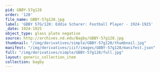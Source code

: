 ```yaml
---
pid: GBBY-57g128
order: '128'
file_name: GBBY-57g128.jpg
label: 'GBBY 57G/128: Eddie Scharer: Football Player - 1924-1925'
_date: 1924-1925
object_type: glass plate negative
source: http://archives.nd.edu/Bagby/GBBY-57g128.jpg
thumbnail: "/img/derivatives/simple/GBBY-57g128/thumbnail.jpg"
manifest: "/img/derivatives/iiif/images/GBBY-57g128/manifest.json"
full: "/img/derivatives/simple/GBBY-57g128/full.jpg"
layout: generic_collection_item
collection: bagby
---
```

